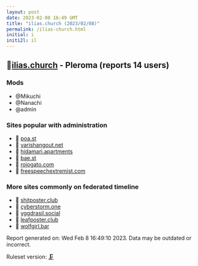 ```yaml
---
layout: post
date: 2023-02-08 16:49 GMT
title: "ilias.church (2023/02/08)"
permalink: /ilias-church.html
initial: i
initi2l: il
---
```


## 🐘[ilias.church](https://ilias.church) - Pleroma (reports 14 users)

### Mods
 * @Mikuchi
 * @Nanachi
 * @admin

### Sites popular with administration

* 🧸 [poa.st](/poa-st.html)
* 🐘 [varishangout.net](/varishangout-net.html)
* 🧸 [hidamari.apartments](/hidamari-apartments.html)
* 🧸 [bae.st](/bae-st.html)
* 🧸 [rojogato.com](/rojogato-com.html)
* 🐘 [freespeechextremist.com](/freespeechextremist-com.html)

### More sites commonly on federated timeline

* 🧸 [shitposter.club](/shitposter-club.html)
* 🐘 [cyberstorm.one](/cyberstorm-one.html)
* 🧸 [yggdrasil.social](/yggdrasil-social.html)
* 🧸 [leafposter.club](/leafposter-club.html)
* 🐘 [wolfgirl.bar](/wolfgirl-bar.html)

Report generated on: Wed Feb  8 16:49:10 2023. Data may be outdated or incorrect.

Ruleset version: [🗜](/version-clamp)
